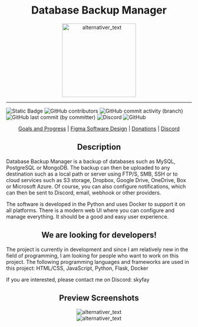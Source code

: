 <h1 align="center">Database Backup Manager</h1>

<div align="center">
  <img src="https://cdn.skyfay.ch/logo/software/database-backup-manager/logo-cut.png" alt="alternativer_text" width="200">
</div>

<hr>

![Static Badge](https://img.shields.io/badge/Software-In%20development-red?style=red&label=Version)
![GitHub contributors](https://img.shields.io/github/contributors/Skyfay/database-backup-manager)
![GitHub commit activity (branch)](https://img.shields.io/github/commit-activity/t/Skyfay/database-backup-manager)
![GitHub last commit (by committer)](https://img.shields.io/github/last-commit/Skyfay/database-backup-manager)
![Discord](https://img.shields.io/discord/580801656707350529?label=Discord&color=%235865f2&link=https%3A%2F%2Fdiscord.com%2Finvite%2FYvgPyky)
![GitHub](https://img.shields.io/github/license/Skyfay/database-backup-manager)

<div align="center">

[Goals and Progress](https://skyfay.notion.site/Goals-16d5f5577d21406d90e09d7d50d50b61) |
[Figma Software Design](https://www.figma.com/file/Z08R5MUsqNtCZfMCWk6anX/Web-Pages?type=design&node-id=0%3A1&mode=design&t=A370DDntNJNF1PHp-1) |
[Donations](https://ko-fi.com/skyfay) |
[Discord](https://discord.com/invite/YvgPyky)



</div>
<h2 align="center">Description</h2>
Database Backup Manager is a backup of databases such as MySQL, PostgreSQL or MongoDB. 
The backup can then be uploaded to any destination such as a local path or server using FTP/S, SMB, SSH or to cloud services such as S3 storage, Dropbox, Google Drive, OneDrive, Box or Microsoft Azure.
Of course, you can also configure notifications, which can then be sent to Discord, email, webhook or other providers. 

The software is developed in the Python and uses Docker to support it on all platforms.
There is a modern web UI where you can configure and manage everything. 
It should be a good and easy user experience.

<h2 align="center">We are looking for developers!</h2>
The project is currently in development and since I am relatively new in the field of programming, I am looking for people who want to work on this project. 
The following programming languages and frameworks are used in this project:
HTML/CSS, JavaScript, Python, Flask, Docker

If you are interested, please contact me on Discord: skyfay

<h2 align="center">Preview Screenshots</h2>

<div align="center">
  <img src="https://cdn.skyfay.ch/logo/software/database-backup-manager/product/login.png" alt="alternativer_text">
</div>
<div align="center">
  <img src="https://cdn.skyfay.ch/logo/software/database-backup-manager/product/databases.png" alt="alternativer_text">
</div>